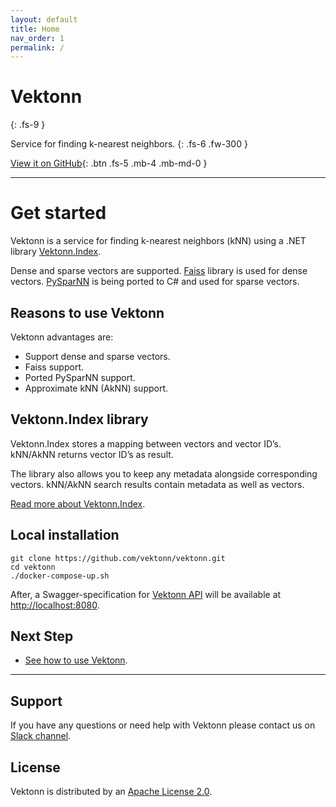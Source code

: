 ```yaml
---
layout: default
title: Home
nav_order: 1
permalink: /
---
```


# Vektonn
{: .fs-9 }

Service for finding k-nearest neighbors.
{: .fs-6 .fw-300 }

[View it on GitHub](https://github.com/vektonn/vektonn){: .btn .fs-5 .mb-4 .mb-md-0 }

---

# Get started

Vektonn is a service for finding k-nearest neighbors (kNN) using a .NET library [Vektonn.Index](https://github.com/vektonn/vektonn-index).

Dense and sparse vectors are supported. [Faiss](https://github.com/facebookresearch/faiss) library is used for dense vectors. [PySparNN](https://github.com/facebookresearch/pysparnn) is being ported to C# and used for sparse vectors. 

## Reasons to use Vektonn

Vektonn advantages are: 
* Support dense and sparse vectors.
* Faiss support.
* Ported PySparNN support.
* Approximate kNN (AkNN) support.

## Vektonn.Index library

Vektonn.Index stores a mapping between vectors and vector ID’s. kNN/AkNN returns vector ID’s as result.

The library also allows you to keep any metadata alongside corresponding vectors. kNN/AkNN search results contain metadata as well as vectors. 

[Read more about Vektonn.Index](https://github.com/vektonn/vektonn-index).

## Local installation 
```
git clone https://github.com/vektonn/vektonn.git 
cd vektonn
./docker-compose-up.sh
```
After, a Swagger-specification for [Vektonn API](https://vektonn.github.io/vektonn/swagger/index.html) will be available at <http://localhost:8080>.

## Next Step 

* [See how to use Vektonn](https://vektonn.github.io/vektonn/how-to-use/how-to-use.html).

---

## Support

If you have any questions or need help with Vektonn please contact us on [Slack channel](http://vektonn.slack.com/).

## License

Vektonn is distributed by an [Apache License 2.0](https://github.com/vektonn/vektonn/blob/master/LICENSE).
